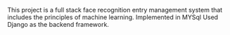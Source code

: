 This project is a full stack face recognition entry management system that includes the principles of machine learning.
Implemented in MYSql
Used Django as the backend framework.
